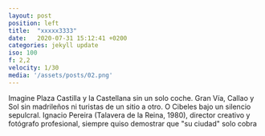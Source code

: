 ```yaml
---
layout: post
position: left
title:  "xxxxx3333"
date:   2020-07-31 15:12:41 +0200
categories: jekyll update
iso: 100
f: 2,2
velocity: 1/30
media: '/assets/posts/02.png'
---
```


Imagine Plaza Castilla y la Castellana sin un solo coche. Gran Vía, Callao y Sol sin madrileños ni turistas de un sitio a otro. O Cibeles bajo un silencio sepulcral. Ignacio Pereira (Talavera de la Reina, 1980), director creativo y fotógrafo profesional, siempre quiso demostrar que "su ciudad" solo cobra